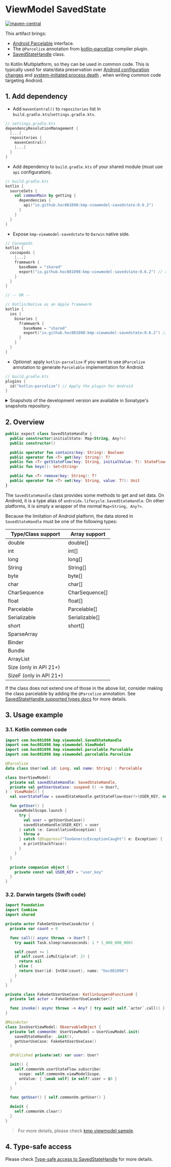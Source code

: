 # ViewModel SavedState

[![maven-central](https://img.shields.io/maven-central/v/io.github.hoc081098/kmp-viewmodel-savedstate)](https://search.maven.org/search?q=g:io.github.hoc081098%20kmp-viewmodel-savedstate)

This artifact brings:

- [Android Parcelable](https://developer.android.com/reference/android/os/Parcelable) interface.
- The `@Parcelize` annotation
  from [kotlin-parcelize](https://developer.android.com/kotlin/parcelize) compiler plugin.
- [SavedStateHandle](https://developer.android.com/reference/androidx/lifecycle/SavedStateHandle)
  class.

to Kotlin Multiplatform, so they can be used in common code.
This is typically used for state/data preservation
over [Android configuration changes](https://developer.android.com/guide/topics/resources/runtime-changes)
and [system-initiated process death](https://developer.android.com/topic/libraries/architecture/viewmodel/viewmodel-savedstate)
, when writing common code targeting Android.

## 1. Add dependency

- Add `mavenCentral()` to `repositories` list in `build.gradle.kts`/`settings.gradle.kts`.

```kotlin
// settings.gradle.kts
dependencyResolutionManagement {
  [...]
  repositories {
    mavenCentral()
    [...]
  }
}
```

- Add dependency to `build.gradle.kts` of your shared module (must use `api` configuration).

```kotlin
// build.gradle.kts
kotlin {
  sourceSets {
    val commonMain by getting {
      dependencies {
        api("io.github.hoc081098:kmp-viewmodel-savedstate:0.6.2")
      }
    }
  }
}
```

- Expose `kmp-viewmodel-savedstate` to `Darwin` native side.

```kotlin
// Cocoapods
kotlin {
  cocoapods {
    [...]
    framework {
      baseName = "shared"
      export("io.github.hoc081098:kmp-viewmodel-savedstate:0.6.2") // required to expose the classes to iOS.
    }
  }
}

// -- OR --

// Kotlin/Native as an Apple framework
kotlin {
  ios {
    binaries {
      framework {
        baseName = "shared"
        export("io.github.hoc081098:kmp-viewmodel-savedstate:0.6.2") // required to expose the classes to iOS.
      }
    }
  }
}
```

- _Optional_: apply `kotlin-parcelize` if you want to use `@Parcelize` annotation to
  generate `Parcelable` implementation for Android.

```kotlin
// build.gradle.kts
plugins {
  id("kotlin-parcelize") // Apply the plugin for Android
}
```

<details>
<summary>Snapshots of the development version are available in Sonatype's snapshots repository.</summary>
<p>

```kotlin
// settings.gradle.kts
dependencyResolutionManagement {
  repositoriesMode.set(RepositoriesMode.PREFER_PROJECT)
  repositories {
    maven(url = "https://s01.oss.sonatype.org/content/repositories/snapshots/")
    [...]
  }
}

// build.gradle.kts
dependencies {
  api("io.github.hoc081098:kmp-viewmodel-savedstate:0.6.3-SNAPSHOT")
}
```

</p>
</details>

## 2. Overview

```kotlin
public expect class SavedStateHandle {
  public constructor(initialState: Map<String, Any?>)
  public constructor()

  public operator fun contains(key: String): Boolean
  public operator fun <T> get(key: String): T?
  public fun <T> getStateFlow(key: String, initialValue: T): StateFlow<T>
  public fun keys(): Set<String>

  public fun <T> remove(key: String): T?
  public operator fun <T> set(key: String, value: T?): Unit
}
```

The `SavedStateHandle` class provides some methods to get and set data.
On Android, it is a type alias of `androidx.lifecycle.SavedStateHandle`.
On other platforms, it is simply a wrapper of the normal `Map<String, Any?>`.

Because the limitation of Android platform, the data stored in `SavedStateHandle` must be one of the
following types:

| Type/Class support      | Array support  |
|-------------------------|----------------|
| double                  | double[]       |
| int                     | int[]          |
| long                    | long[]         |
| String                  | String[]       |
| byte                    | byte[]         |
| char                    | char[]         |
| CharSequence            | CharSequence[] |
| float                   | float[]        |
| Parcelable              | Parcelable[]   |
| Serializable            | Serializable[] |
| short                   | short[]        |
| SparseArray             |                |
| Binder                  |                |
| Bundle                  |                |
| ArrayList               |                |
| Size (only in API 21+)  |                |
| SizeF (only in API 21+) |                |

If the class does not extend one of those in the above list, consider making the class parcelable
by adding the `@Parcelize` annotation.
See [SavedStateHandle supported types docs](https://developer.android.com/topic/libraries/architecture/viewmodel/viewmodel-savedstate#types)
for more details.

## 3. Usage example

### 3.1. Kotlin common code
```kotlin
import com.hoc081098.kmp.viewmodel.SavedStateHandle
import com.hoc081098.kmp.viewmodel.ViewModel
import com.hoc081098.kmp.viewmodel.parcelable.Parcelable
import com.hoc081098.kmp.viewmodel.parcelable.Parcelize

@Parcelize
data class User(val id: Long, val name: String) : Parcelable

class UserViewModel(
  private val savedStateHandle: SavedStateHandle,
  private val getUserUseCase: suspend () -> User?,
) : ViewModel() {
  val userStateFlow = savedStateHandle.getStateFlow<User?>(USER_KEY, null).wrap()

  fun getUser() {
    viewModelScope.launch {
      try {
        val user = getUserUseCase()
        savedStateHandle[USER_KEY] = user
      } catch (e: CancellationException) {
        throw e
      } catch (@Suppress("TooGenericExceptionCaught") e: Exception) {
        e.printStackTrace()
      }
    }
  }

  private companion object {
    private const val USER_KEY = "user_key"
  }
}
```

### 3.2. Darwin targets (Swift code)

```swift
import Foundation
import Combine
import shared

private actor FakeGetUserUseCaseActor {
  private var count = 0

  func call() async throws -> User? {
    try await Task.sleep(nanoseconds: 1 * 1_000_000_000)

    self.count += 1
    if self.count.isMultiple(of: 2) {
      return nil
    } else {
      return User(id: Int64(count), name: "hoc081098")
    }
  }
}

private class FakeGetUserUseCase: KotlinSuspendFunction0 {
  private let actor = FakeGetUserUseCaseActor()

  func invoke() async throws -> Any? { try await self.`actor`.call() }
}

@MainActor
class IosUserViewModel: ObservableObject {
  private let commonVm: UserViewModel = UserViewModel.init(
    savedStateHandle: .init(),
    getUserUseCase: FakeGetUserUseCase()
  )

  @Published private(set) var user: User?

  init() {
    self.commonVm.userStateFlow.subscribe(
      scope: self.commonVm.viewModelScope,
      onValue: { [weak self] in self?.user = $0 }
    )
  }

  func getUser() { self.commonVm.getUser() }

  deinit {
    self.commonVm.clear()
  }
}
```

> For more details, please
> check [kmp viewmodel sample](https://github.com/hoc081098/kmp-viewmodel/tree/master/sample).


## 4. Type-safe access

Please check [Type-safe access to SavedStateHandle](/viewmodel-savedstate-safe) for more details.

